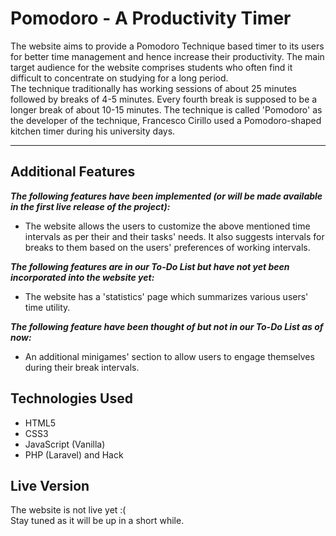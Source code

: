 # Pomodoro - A Productivity Timer
The website aims to provide a Pomodoro Technique based timer to its users for better time management and hence increase their productivity. The main target audience for the website comprises students who often find it difficult to concentrate on studying for a long period.<br>
The technique traditionally has working sessions of about 25 minutes followed by breaks of 4-5 minutes. Every fourth break is supposed to be a longer break of about 10-15 minutes. The technique is called 'Pomodoro' as the developer of the technique, Francesco Cirillo used a Pomodoro-shaped kitchen timer during his university days.
<hr/>

## Additional Features
***The following features have been implemented (or will be made available in the first live release of the project):***
* The website allows the users to customize the above mentioned time intervals as per their and their tasks' needs. It also suggests intervals for breaks to them based on the users' preferences of working intervals.

***The following features are in our To-Do List but have not yet been incorporated into the website yet:***
* The website has a 'statistics' page which summarizes various users' time utility.

***The following feature have been thought of but not in our To-Do List as of now:***
* An additional minigames' section to allow users to engage themselves during their break intervals.

## Technologies Used
* HTML5
* CSS3
* JavaScript (Vanilla)
* PHP (Laravel) and Hack

## Live Version
The website is not live yet :(<br/>
Stay tuned as it will be up in a short while.
